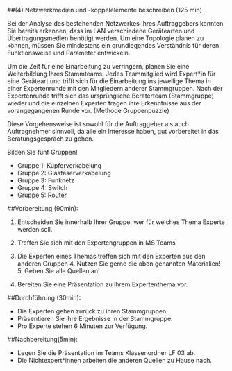 <!--include-start--> 

##(4) Netzwerkmedien und -koppelelemente beschreiben (125 min)

Bei der Analyse des bestehenden Netzwerkes Ihres Auftraggebers konnten Sie bereits erkennen, dass im LAN verschiedene Gerätearten und Übertragungsmedien benötigt werden. Um eine Topologie planen zu können, müssen Sie mindestens ein grundlegendes Verständnis für deren Funktionsweise und Parameter entwickeln.

Um die Zeit für eine Einarbeitung zu verringern, planen Sie eine Weiterbildung Ihres Stammteams. Jedes Teammitglied wird Expert*in für eine Geräteart und trifft sich für die Einarbeitung ins jeweilige Thema in einer Expertenrunde mit den Mitgliedern anderer Stammgruppen. Nach der Expertenrunde trifft sich das ursprüngliche Beraterteam (Stammgruppe) wieder und die einzelnen Experten tragen ihre Erkenntnisse aus der vorangegangenen Runde vor. (Methode Gruppenpuzzle) 

Diese Vorgehensweise ist sowohl für die Auftraggeber als auch Auftragnehmer sinnvoll, da alle ein Interesse haben, gut vorbereitet in das Beratungsgespräch zu gehen. 
 
Bilden Sie fünf Gruppen! 

- Gruppe 1: Kupferverkabelung
- Gruppe 2: Glasfaserverkabelung
- Gruppe 3: Funknetz
- Gruppe 4: Switch
- Gruppe 5: Router 

##Vorbereitung (90min): 

1. Entscheiden Sie innerhalb Ihrer Gruppe, wer für welches Thema Experte werden soll. 
2. Treffen Sie sich mit den Expertengruppen in MS Teams 
3. Die Experten eines Themas treffen sich mit den Experten aus den anderen Gruppen 
	4. Nutzen Sie gerne die oben genannten Materialien!
	5. Geben Sie alle Quellen an! 

4. Bereiten Sie eine Präsentation zu ihrem Expertenthema vor. 

##Durchführung (30min): 

- Die Experten gehen zurück zu ihren Stammgruppen. 
- Präsentieren Sie ihre Ergebnisse in der Stammgruppe. 
- Pro Experte stehen 6 Minuten zur Verfügung. 

##Nachbereitung(5min): 

- Legen Sie die Präsentation im Teams Klassenordner LF 03 ab. 
- Die Nichtexpert*innen arbeiten die anderen Quellen zu Hause nach. 

<!--include-end--> 

 